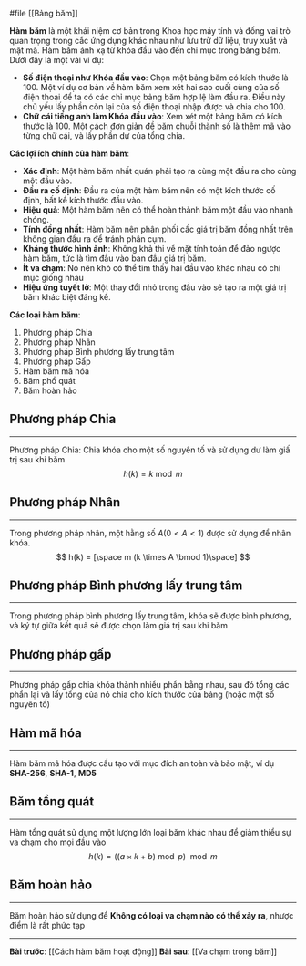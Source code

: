#file [[Bảng băm]] 

**Hàm băm** là một  khái niệm cơ bản trong Khoa học máy tính và đống vai trò quan trọng trong cấc ứng dụng khác nhau như lưu trữ dữ liệu, truy xuất và mật mã. Hàm băm ánh xạ từ khóa đầu vào đến chỉ mục trong bảng băm. Dưới đây là một vài ví dụ:
- **Số điện thoại như Khóa đầu vào**: Chọn một bảng băm có kích thước là 100. Một ví dụ cơ bản về hàm băm xem xét hai sao cuối cùng của số điện thoại để ta có các chỉ mục bảng băm hợp lệ làm đầu ra. Điều này chủ yếu lấy phần còn lại của số điện thoại nhập được và chia cho 100.
- **Chữ cái tiếng anh làm Khóa đầu vào**: Xem xét một bảng băm có kích thước là 100. Một cách đơn giản đề băm chuỗi thành số là thêm mã vào từng chữ cái, và lấy phần dư của tổng chia.

**Các lợi ích chính của hàm băm**:
- **Xác định**: Một hàm băm nhất quán phải tạo ra cùng một đầu ra cho cùng một đầu vào.
- **Đầu ra cố định**: Đầu ra của một hàm băm nên có một kích thước cố định, bất kể kích thước đầu vào.
- **Hiệu quả**: Một hàm băm nên có thể hoàn thành băm một đầu vào nhanh chóng.
- **Tính đồng nhất**: Hàm băm nên phân phối cấc giá trị băm đồng nhất trên không gian đầu ra để tránh phân cụm.
- **Kháng thước hình ảnh**: Không khả thi về mặt tính toán để đảo ngược hàm băm, tức là tìm đầu vào ban đầu giá trị băm.
- **Ít va chạm**: Nó nên khó có thể tìm thấy hai đầu vào khác nhau có chỉ mục giống nhau
- **Hiệu ứng tuyết lở**: Một thay đổi nhỏ trong đầu vào sẽ tạo ra một giá trị băm khác biệt đáng kể.

**Các loại hàm băm**:
1. Phương pháp Chia
2. Phương pháp Nhân
3. Phương pháp Bình phương lấy trung tâm
4. Phương pháp Gấp
5. Hàm băm mã hóa
6. Băm phổ quát
7. Băm hoàn hảo

## **Phương pháp Chia**
---
Phương pháp Chia: Chia khóa cho một số nguyên tố và sử dụng dư làm giấ trị sau khi băm
$$
h(k) = k \bmod m
$$
## **Phương pháp Nhân**
---
Trong phương pháp nhân, một hằng số $A(0 < A < 1)$ được sử dụng để nhân khóa.
$$
h(k) = [\space m (k \times A \bmod 1)\space]
$$
## **Phương pháp Bình phương lấy trung tâm**
---
Trong phương pháp bình phương lấy trung tâm, khóa sẽ được bình phương, và ký tự giữa kết quả sẽ được chọn làm giá trị sau khi băm

## **Phương pháp gấp**
---
Phương pháp gấp chia khóa thành nhiều phần bằng nhau, sau đó tổng các phần lại và lấy tổng của nó chia cho kích thước của bảng (hoặc một số nguyên tố)

## **Hàm mã hóa**
---
Hàm băm mã hóa được cấu tạo với mục đích an toàn và bảo mật, ví dụ **SHA-256**, **SHA-1**, **MD5**

## **Băm tổng quát**
---
Hàm tổng quát sử dụng một lượng lớn loại băm khác nhau để giảm thiểu sự va chạm cho mọi đầu vào
$$
h(k) = ((a \times k + b) \bmod p)\mod m
$$
## **Băm hoàn hảo**
---
Băm hoàn hảo sử dụng để **Không có loại va chạm nào có thể xảy ra**, nhược điểm là rất phức tạp

---
**Bài trước**: [[Cách hàm băm hoạt động]]
**Bài sau**: [[Va chạm trong băm]]